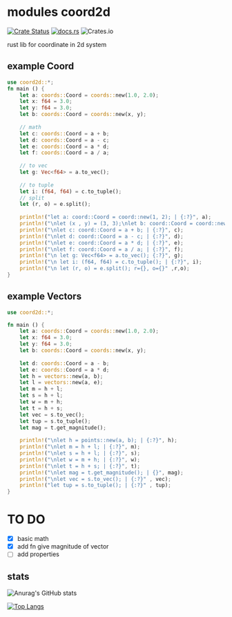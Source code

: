 # modules coord2d
[![Crate Status](https://img.shields.io/crates/v/coord2d?style=for-the-badge)](https://crates.io/crates/coord2d)
[![docs.rs](https://img.shields.io/docsrs/coord2d?style=for-the-badge)](https://docs.rs/coord2d/0.1.9/coord2d/)
![Crates.io](https://img.shields.io/crates/l/coord2d?style=for-the-badge)


rust lib for coordinate in 2d system

## example Coord

```rust
use coord2d::*;
fn main () {
    let a: coords::Coord = coords::new(1.0, 2.0);
    let x: f64 = 3.0;
    let y: f64 = 3.0;
    let b: coords::Coord = coords::new(x, y);
    
    // math
    let c: coords::Coord = a + b;
    let d: coords::Coord = a - c;
    let e: coords::Coord = a * d;
    let f: coords::Coord = a / a;
    
    // to vec
    let g: Vec<f64> = a.to_vec();
    
    // to tuple
    let i: (f64, f64) = c.to_tuple();
    // split
    let (r, o) = e.split();
    
    println!("let a: coord::Coord = coord::new(1, 2); | {:?}", a);
    println!("\nlet (x , y) = (3, 3);\nlet b: coord::Coord = coord::new(x, y); | {:?}", b);
    println!("\nlet c: coord::Coord = a + b; | {:?}", c);
    println!("\nlet d: coord::Coord = a - c; | {:?}", d);
    println!("\nlet e: coord::Coord = a * d; | {:?}", e);
    println!("\nlet f: coord::Coord = a / a; | {:?}", f);
    println!("\n let g: Vec<f64> = a.to_vec(); {:?}", g);
    println!("\n let i: (f64, f64) = c.to_tuple(); | {:?}", i);
    println!("\n let (r, o) = e.split(); r={}, o={}" ,r,o);
}
```
## example Vectors

```rust
use coord2d::*;

fn main () {
    let a: coords::Coord = coords::new(1.0, 2.0);
    let x: f64 = 3.0;
    let y: f64 = 3.0;
    let b: coords::Coord = coords::new(x, y);
    
    let d: coords::Coord = a - b;
    let e: coords::Coord = a * d;
    let h = vectors::new(a, b);
    let l = vectors::new(a, e);
    let m = h + l;
    let s = h + l;
    let w = m + h;
    let t = h + s;
    let vec = s.to_vec();
    let tup = s.to_tuple();
    let mag = t.get_magnitude();
    
    println!("\nlet h = points::new(a, b); | {:?}", h);
    println!("\nlet m = h + l; | {:?}", m);
    println!("\nlet s = h + l; | {:?}", s);
    println!("\nlet w = m + h; | {:?}", w);
    println!("\nlet t = h + s; | {:?}", t);
    println!("\nlet mag = t.get_magnitude(); | {}", mag);
    println!("\nlet vec = s.to_vec(); | {:?}" , vec);
    println!("let tup = s.to_tuple(); | {:?}" , tup);
}
```

# TO DO

- [x] basic math
- [X] add fn give magnitude of vector
- [ ] add properties

## stats

![Anurag's GitHub stats](https://github-readme-stats.vercel.app/api?username=abdellatif-dev&show_icons=true&theme=radical)

[![Top Langs](https://github-readme-stats.vercel.app/api/top-langs/?username=abdellatif-dev&layout=compact&show_icons=true&theme=radical)](https://github.com/abdellatif-dev/github-readme-stats)

